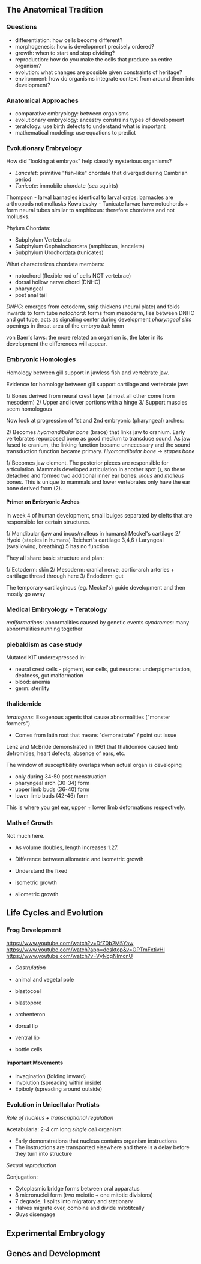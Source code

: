 ## The Anatomical Tradition

### Questions 

- differentiation: how cells become different?
- morphogenesis: how is development precisely ordered?
- growth: when to start and stop dividing?
- reproduction: how do you make the cells that produce an entire organism?
- evolution: what changes are possible given constraints of heritage?
- environment: how do organisms integrate context from around them into development?

### Anatomical Approaches

- comparative embryology: between organisms
- evolutionary embryology: ancestry constrains types of development
- teratology: use birth defects to understand what is important
- mathematical modeling: use equations to predict

### Evolutionary Embryology

How did "looking at embryos" help classify mysterious organisms?

- *Lancelet*: primitive "fish-like" chordate that diverged during Cambrian period
- *Tunicate*: immobile chordate (sea squirts)

Thompson - larval barnacles identical to larval crabs: barnacles are arthropods not mollusks
Kowalevsky - Tunicate larvae have notochords + form neural tubes similar to amphioxus: therefore chordates and not mollusks.

Phylum Chordata:
- Subphylum Vertebrata
- Subphylum Cephalochordata (amphioxus, lancelets)
- Subphylum Urochordata (tunicates)

What characterizes chordata members:

- notochord (flexible rod of cells NOT vertebrae)
- dorsal hollow nerve chord (DNHC)
- pharyngeal 
- post anal tail

*DNHC*: emerges from ectoderm, strip thickens (neural plate) and folds inwards to form tube
*notochord*: forms from mesoderm, lies between DNHC and gut tube, acts as signaling center during development
*pharyngeal slits* openings in throat area of the embryo
*tail*: hmm

von Baer's laws: the more related an organism is, the later in its development
the differences will appear.

### Embryonic Homologies

Homology between gill support in jawless fish and vertebrate jaw.

Evidence for homology between gill support cartilage and vertebrate jaw:

1/ Bones derived from neural crest layer (almost all other come from mesoderm)
2/ Upper and lower portions with a hinge
3/ Support muscles seem homologous

Now look at progression of 1st and 2nd embryonic (pharyngeal) arches:

2/ Becomes *hyomandibular bone* (brace) that links jaw to cranium. Early vertebrates
repurposed bone as good medium to transduce sound. As jaw fused to cranium, the
linking function became unnecessary and the sound transduction function became
primary. *Hyomandibular bone* -> *stapes bone*

1/ Becomes jaw element. The posterior pieces are responsible for
articulation. Mammals developed articulation in another spot (), so these detached and formed two additional inner ear bones: *incus* and *malleus* bones. This is unique to mammals and
lower vertebrates only have the ear bone derived from (2).

#### Primer on Embryonic Arches

In week 4 of human development, small bulges separated by clefts that are
responsible for certain structures.

1/ Mandibular (jaw and incus/malleus in humans) Meckel's cartilage
2/ Hyoid (staples in humans) Reichert's cartilage
3,4,6 / Laryngeal (swallowing, breathing)
5 has no function

They all share basic structure and plan:

1/ Ectoderm: skin
2/ Mesoderm: cranial nerve, aortic-arch arteries + cartilage thread through
here
3/ Endoderm: gut

The temporary cartilaginous (eg. Meckel's) guide development and then mostly go away

### Medical Embryology + Teratology

*malformations*: abnormalities caused by genetic events
*syndromes*: many abnormalities running together

### piebaldism as case study

Mutated KIT underexpressed in:

- neural crest cells - pigment, ear cells, gut neurons: underpigmentation, deafness, gut malformation
- blood: anemia
- germ: sterility

### thalidomide

*teratogens*: Exogenous agents that cause abnormalities ("monster formers")
- Comes from latin root that means "demonstrate" / point out issue

Lenz and McBride demonstrated in 1961 that thalidomide caused limb defromities,
heart defects, absence of ears, etc.

The window of susceptibility overlaps when actual organ is developing

- only during 34-50 post menstruation
- pharyngeal arch (30-34) form
- upper limb buds (36-40) form
- lower limb buds (42-46) form

This is where you get ear, upper + lower limb deformations respectively.

### Math of Growth

Not much here.

- As volume doubles, length increases 1.27.
- Difference between allometric and isometric growth

- Understand the fixed 
- isometric growth
- allometric growth

## Life Cycles and Evolution

### Frog Development

https://www.youtube.com/watch?v=DfZ0b2M5Yaw
https://www.youtube.com/watch?app=desktop&v=OPTmFxtivHI
https://www.youtube.com/watch?v=VyNcgNlmcnU

- *Gastrulation*

- animal and vegetal pole
- blastocoel 
- blastopore
- archenteron
- dorsal lip
- ventral lip
- bottle cells

#### Important Movements

- Invagination (folding inward)
- Involution (spreading within inside)
- Epiboly (spreading around outside)

### Evolution in Unicellular Protists

*Role of nucleus + transcriptional regulation*

Acetabularia: 2-4 cm long *single cell* organism:
- Early demonstrations that nucleus contains organism instructions 
- The instructions are transported elsewhere and there is a delay before they
turn into structure

*Sexual reproduction*

Conjugation:

- Cytoplasmic bridge forms between oral apparatus
- 8 micronuclei form (two meiotic + one mitotic divisions)
- 7 degrade, 1 splits into migratory and stationary
- Halves migrate over, combine and divide mitotitcally
- Guys disengage

## Experimental Embryology

## Genes and Development
